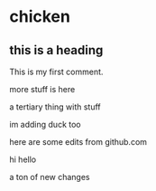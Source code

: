 # chicken

## this is a heading

This is my first comment. 

more stuff is here

a tertiary thing with stuff

im adding duck too

here are some edits from github.com

hi hello 

a ton of new changes
